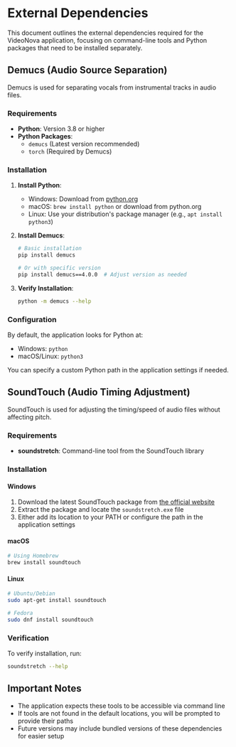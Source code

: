 # External Dependencies

This document outlines the external dependencies required for the VideoNova application, focusing on command-line tools and Python packages that need to be installed separately.

## Demucs (Audio Source Separation)

Demucs is used for separating vocals from instrumental tracks in audio files.

### Requirements

- **Python**: Version 3.8 or higher
- **Python Packages**:
  - `demucs` (Latest version recommended)
  - `torch` (Required by Demucs)

### Installation

1. **Install Python**:
   - Windows: Download from [python.org](https://www.python.org/downloads/)
   - macOS: `brew install python` or download from python.org
   - Linux: Use your distribution's package manager (e.g., `apt install python3`)

2. **Install Demucs**:
   ```bash
   # Basic installation
   pip install demucs

   # Or with specific version
   pip install demucs==4.0.0  # Adjust version as needed
   ```

3. **Verify Installation**:
   ```bash
   python -m demucs --help
   ```

### Configuration

By default, the application looks for Python at:
- Windows: `python`
- macOS/Linux: `python3`

You can specify a custom Python path in the application settings if needed.

## SoundTouch (Audio Timing Adjustment)

SoundTouch is used for adjusting the timing/speed of audio files without affecting pitch.

### Requirements

- **soundstretch**: Command-line tool from the SoundTouch library

### Installation

#### Windows
1. Download the latest SoundTouch package from [the official website](https://www.surina.net/soundtouch/)
2. Extract the package and locate the `soundstretch.exe` file
3. Either add its location to your PATH or configure the path in the application settings

#### macOS
```bash
# Using Homebrew
brew install soundtouch
```

#### Linux
```bash
# Ubuntu/Debian
sudo apt-get install soundtouch

# Fedora
sudo dnf install soundtouch
```

### Verification

To verify installation, run:
```bash
soundstretch --help
```

## Important Notes

- The application expects these tools to be accessible via command line
- If tools are not found in the default locations, you will be prompted to provide their paths
- Future versions may include bundled versions of these dependencies for easier setup 